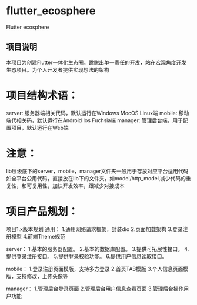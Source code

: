 # flutter_ecosphere

Flutter ecosphere

## 项目说明

本项目为创建Flutter一体化生态圈。跳脱出单一责任的开发，站在宏观角度开发生态项目。为个人开发者提供实现想法的架构

# 项目结构术语：
server: 服务器端相关代码，默认运行在Windows MocOS Linux端
mobile: 移动端代相关码，默认运行在Android Ios Fuchsia端
manager: 管理后台端，用于配置项目，默认运行在Web端

# 注意：
lib层级底下的server，mobile，manager文件夹一般用于存放对应平台适用代码
如全平台公用代码，直接放在lib下的文件夹，如model/http_model,减少代码的重复性，和可复用性，加快开发效率，跟减少对接成本

# 项目产品规划：
项目1.x版本规划
通用：
1.通用网络请求框架，封装dio
2.页面加载架构
3.登录注册模型
4.前端Theme规范

server：
1.基本的服务器配置。
2.基本的数据库配置。
3.提供可拓展性接口。
4.提供登录注册接口。
5.提供登录校验功能。
6.提供用户信息读取接口。

mobile：
1.登录注册页面模版，支持多方登录
2.首页TAB模版
3.个人信息页面模版，支持修改，上传头像等

manager：
1.管理后台登录页面
2.管理后台用户信息查看页面
3.管理后台操作用户功能